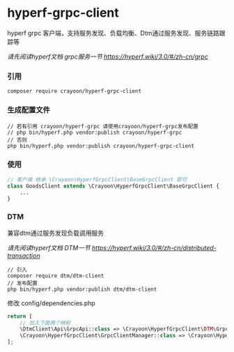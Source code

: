 # hyperf-grpc-client

hyperf grpc 客户端，支持服务发现、负载均衡、Dtm通过服务发现、服务链路跟踪等

*请先阅读hyperf文档 grpc服务一节 https://hyperf.wiki/3.0/#/zh-cn/grpc*

### 引用
```
composer require crayoon/hyperf-grpc-client
```

### 生成配置文件

```
// 若有引用 crayoon/hyperf-grpc 请使用crayoon/hyperf-grpc发布配置
// php bin/hyperf.php vendor:publish crayoon/hyperf-grpc
// 否则
php bin/hyperf.php vendor:publish crayoon/hyperf-grpc-client
```
### 使用
```php
// 客户端 继承 \Crayoon\HyperfGrpcClient\BaseGrpcClient 即可
class GoodsClient extends \Crayoon\HyperfGrpcClient\BaseGrpcClient {
    ...
}
```
### DTM

兼容dtm通过服务发现负载调用服务

*请先阅读hyperf文档 DTM一节 https://hyperf.wiki/3.0/#/zh-cn/distributed-transaction*
```
// 引入
composer require dtm/dtm-client
// 发布配置
php bin/hyperf.php vendor:publish dtm/dtm-client
```

修改 config/dependencies.php

```php
return [
    // 加入下面两个映射
    \DtmClient\Api\GrpcApi::class => \Crayoon\HyperfGrpcClient\DTM\GrpcApi::class,
    \Crayoon\HyperfGrpcClient\GrpcClientManager::class => \Crayoon\HyperfGrpcClient\DTM\GrpcClientManagerWithDtmClient::class,
];
```


